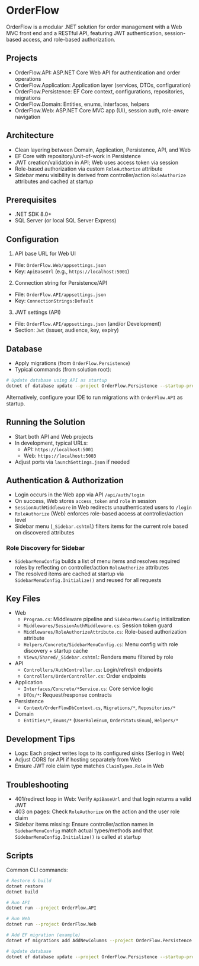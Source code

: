 # OrderFlow

OrderFlow is a modular .NET solution for order management with a Web MVC front end and a RESTful API, featuring JWT authentication, session-based access, and role-based authorization.

## Projects

- OrderFlow.API: ASP.NET Core Web API for authentication and order operations
- OrderFlow.Application: Application layer (services, DTOs, configuration)
- OrderFlow.Persistence: EF Core context, configurations, repositories, migrations
- OrderFlow.Domain: Entities, enums, interfaces, helpers
- OrderFlow.Web: ASP.NET Core MVC app (UI), session auth, role-aware navigation

## Architecture

- Clean layering between Domain, Application, Persistence, API, and Web
- EF Core with repository/unit-of-work in Persistence
- JWT creation/validation in API; Web uses access token via session
- Role-based authorization via custom `RoleAuthorize` attribute
- Sidebar menu visibility is derived from controller/action `RoleAuthorize` attributes and cached at startup

## Prerequisites

- .NET SDK 8.0+
- SQL Server (or local SQL Server Express)

## Configuration

1) API base URL for Web UI
- File: `OrderFlow.Web/appsettings.json`
- Key: `ApiBaseUrl` (e.g., `https://localhost:5001`)

2) Connection string for Persistence/API
- File: `OrderFlow.API/appsettings.json`
- Key: `ConnectionStrings:Default`

3) JWT settings (API)
- File: `OrderFlow.API/appsettings.json` (and/or Development)
- Section: `Jwt` (issuer, audience, key, expiry)

## Database

- Apply migrations (from `OrderFlow.Persistence`)
- Typical commands (from solution root):

```bash
# Update database using API as startup
dotnet ef database update --project OrderFlow.Persistence --startup-project OrderFlow.API
```

Alternatively, configure your IDE to run migrations with `OrderFlow.API` as startup.

## Running the Solution

- Start both API and Web projects
- In development, typical URLs:
  - API: `https://localhost:5001`
  - Web: `https://localhost:5003`
- Adjust ports via `launchSettings.json` if needed

## Authentication & Authorization

- Login occurs in the Web app via API `/api/auth/login`
- On success, Web stores `access_token` and `role` in session
- `SessionAuthMiddleware` in Web redirects unauthenticated users to `/login`
- `RoleAuthorize` (Web) enforces role-based access at controller/action level
- Sidebar menu (`_Sidebar.cshtml`) filters items for the current role based on discovered attributes

### Role Discovery for Sidebar

- `SidebarMenuConfig` builds a list of menu items and resolves required roles by reflecting on controller/action `RoleAuthorize` attributes
- The resolved items are cached at startup via `SidebarMenuConfig.Initialize()` and reused for all requests

## Key Files

- Web
  - `Program.cs`: Middleware pipeline and `SidebarMenuConfig` initialization
  - `Middlewares/SessionAuthMiddleware.cs`: Session token guard
  - `Middlewares/RoleAuthorizeAttribute.cs`: Role-based authorization attribute
  - `Helpers/Concrete/SidebarMenuConfig.cs`: Menu config with role discovery + startup cache
  - `Views/Shared/_Sidebar.cshtml`: Renders menu filtered by role
- API
  - `Controllers/AuthController.cs`: Login/refresh endpoints
  - `Controllers/OrderController.cs`: Order endpoints
- Application
  - `Interfaces/Concrete/*Service.cs`: Core service logic
  - `DTOs/*`: Request/response contracts
- Persistence
  - `Context/OrderFlowDbContext.cs`, `Migrations/*`, `Repositories/*`
- Domain
  - `Entities/*`, `Enums/*` (`UserRoleEnum`, `OrderStatusEnum`), `Helpers/*`

## Development Tips

- Logs: Each project writes logs to its configured sinks (Serilog in Web)
- Adjust CORS for API if hosting separately from Web
- Ensure JWT role claim type matches `ClaimTypes.Role` in Web

## Troubleshooting

- 401/redirect loop in Web: Verify `ApiBaseUrl` and that login returns a valid JWT
- 403 on pages: Check `RoleAuthorize` on the action and the user role claim
- Sidebar items missing: Ensure controller/action names in `SidebarMenuConfig` match actual types/methods and that `SidebarMenuConfig.Initialize()` is called at startup

## Scripts

Common CLI commands:

```bash
# Restore & build
dotnet restore
dotnet build

# Run API
dotnet run --project OrderFlow.API

# Run Web
dotnet run --project OrderFlow.Web

# Add EF migration (example)
dotnet ef migrations add AddNewColumns --project OrderFlow.Persistence --startup-project OrderFlow.API

# Update database
dotnet ef database update --project OrderFlow.Persistence --startup-project OrderFlow.API
```

